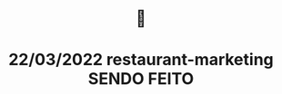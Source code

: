<h1 align="center">🚧</h1>
<h1 align="center" ><b>22/03/2022 restaurant-marketing SENDO FEITO</b></h1><div>
